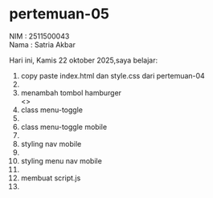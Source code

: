 ﻿# pertemuan-05

NIM : 2511500043<br>
Nama : Satria Akbar<br>

Hari ini, Kamis 22 oktober 2025,saya belajar:

 <ol>
  <li> copy paste index.html dan style.css dari pertemuan-04<li>
  <li>menambah tombol hamburger</li>
<> 
   <li>class menu-toggle<li>
   <li>class menu-toggle mobile<li>
   <li>styling nav mobile<li>
   <li>styling menu nav mobile<li>
   <li>membuat script.js<li>
